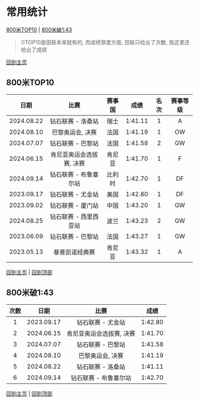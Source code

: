 # 常用统计

[800米TOP10](#800米TOP10) | [800米破1:43](#800米破1:43)


> ⏰TOP10是田联本来就有的, 而成绩厚度方面, 田联只给出了次数, 我这里还给出了成绩

[回到主页](./Profile.md)

## 800米TOP10

|    日期    |           比赛           | 赛事国 |  成绩   | 名次 | 赛事等级 |
| :--------: | :----------------------: | :----: | :-----: | :--: | :------: |
| 2024.08.22 |    钻石联赛 - 洛桑站     |  瑞士  | 1:41.11 |  1   |    A     |
| 2024.08.10 |     巴黎奥运会, 决赛     |  法国  | 1:41.19 |  1   |    OW    |
| 2024.07.07 |    钻石联赛 - 巴黎站     |  法国  | 1:41.58 |  2   |    GW    |
| 2024.06.15 | 肯尼亚奥运会选拔赛, 决赛 | 肯尼亚 | 1:41.70 |  1   |    F     |
| 2024.09.14 |  钻石联赛 - 布鲁塞尔站   | 比利时 | 1:42.70 |  1   |    DF    |
| 2023.09.17 |    钻石联赛 - 尤金站     |  美国  | 1:42.80 |  1   |    DF    |
| 2023.09.02 |    钻石联赛 - 厦门站     |  中国  | 1:43.20 |  1   |    GW    |
| 2024.08.25 |  钻石联赛 - 西里西亚站   |  波兰  | 1:43.23 |  2   |    GW    |
| 2023.06.09 |    钻石联赛 - 巴黎站     |  法国  | 1:43.27 |  1   |    GW    |
| 2023.05.13 |      基普凯诺经典赛      | 肯尼亚 | 1:43.32 |  1   |    A     |

[回到主页](./Profile.md) | [回到顶部](#常用统计)

## 800米破1:43

| 次数 | 日期         | 比赛              | 成绩   |
|:---:|:----------:|:---------------:|:----:|
| 1  | 2023.09.17 |    钻石联赛 - 尤金站     | 1:42.80 |
| 2  | 2024.06.15 | 肯尼亚奥运会选拔赛, 决赛 | 1:41.70 |
| 3  | 2024.07.07 |    钻石联赛 - 巴黎站     | 1:41.58 |
| 4  | 2024.08.10 |     巴黎奥运会, 决赛     | 1:41.19 |
| 5  | 2024.08.22 |    钻石联赛 - 洛桑站     | 1:41.11 |
| 6 | 2024.09.14 |  钻石联赛 - 布鲁塞尔站   | 1:42.70 |

[回到主页](./Profile.md) | [回到顶部](#常用统计)